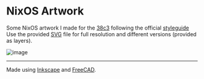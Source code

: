 # NixOS Artwork

Some NixOS artwork I made for the [38c3](https://events.ccc.de/category/38c3/)
following the official [styleguide](https://events.ccc.de/congress/2024/infos/styleguide.html)
Use the provided [SVG](./wallpaper.svg) file for full resolution and different versions (provided as layers).

![image](https://github.com/user-attachments/assets/8adf3b16-6ea9-4765-9263-61014c2f63f6)

---

Made using [Inkscape](https://inkscape.org/) and [FreeCAD](https://www.freecad.org/).
